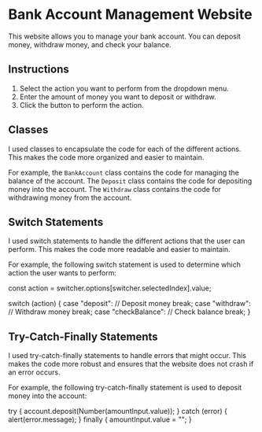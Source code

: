 # Bank Account Management Website

This website allows you to manage your bank account. You can deposit money, withdraw money, and check your balance.

## Instructions

1. Select the action you want to perform from the dropdown menu.
2. Enter the amount of money you want to deposit or withdraw.
3. Click the button to perform the action.

## Classes

I used classes to encapsulate the code for each of the different actions. This makes the code more organized and easier to maintain.

For example, the `BankAccount` class contains the code for managing the balance of the account. The `Deposit` class contains the code for depositing money into the account. The `Withdraw` class contains the code for withdrawing money from the account.

## Switch Statements

I used switch statements to handle the different actions that the user can perform. This makes the code more readable and easier to maintain.

For example, the following switch statement is used to determine which action the user wants to perform:

const action = switcher.options[switcher.selectedIndex].value;

switch (action) {
case "deposit":
// Deposit money
break;
case "withdraw":
// Withdraw money
break;
case "checkBalance":
// Check balance
break;
}

## Try-Catch-Finally Statements

I used try-catch-finally statements to handle errors that might occur. This makes the code more robust and ensures that the website does not crash if an error occurs.

For example, the following try-catch-finally statement is used to deposit money into the account:

try {
account.deposit(Number(amountInput.value));
} catch (error) {
alert(error.message);
} finally {
amountInput.value = "";
}